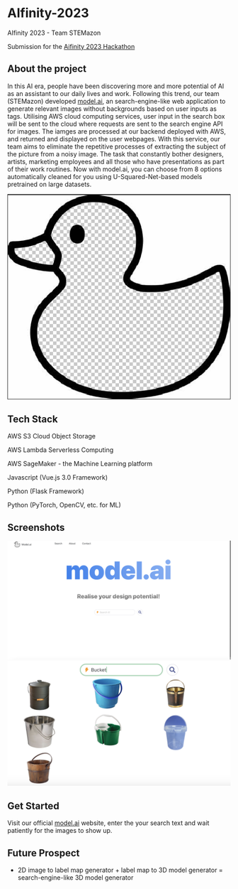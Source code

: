 # AIfinity-2023
AIfinity 2023 - Team STEMazon

Submission for the [Aifinity 2023 Hackathon](https://aifinity-2023.devpost.com)

## About the project

In this AI era, people have been discovering more and more potential of AI as an assistant to our daily lives and work. Following this trend, our team (STEMazon) developed [model.ai](https://devpost.com/software/stemazon-tba), an search-engine-like web application to generate relevant images without backgrounds based on user inputs as tags. Utilising AWS cloud computing services, user input in the search box will be sent to the cloud where requests are sent to the search engine API for images. The iamges are processed at our backend deployed with AWS, and returned and displayed on the user webpages. With this service, our team aims to eliminate the repetitive processes of extracting the subject of the picture from a noisy image. The task that constantly bother designers, artists, marketing employees and all those who have presentations as part of their work routines. Now with model.ai, you can choose from 8 options automatically cleaned for you using U-Squared-Net-based models pretrained on large datasets.

<p align='center'>
<img src='images/ducklogo.png' width=800>
</p>

## Tech Stack

AWS S3 Cloud Object Storage

AWS Lambda Serverless Computing

AWS SageMaker - the Machine Learning platform

Javascript (Vue.js 3.0 Framework)

Python (Flask Framework)

Python (PyTorch, OpenCV, etc. for ML)

## Screenshots

![Home](images/Home.png)
![Bucket](images/Bucket.png) 

## Get Started

Visit our official [model.ai](http://stemazon-s3.s3-website-ap-southeast-1.amazonaws.com) website, enter the your search text and wait patiently for the images to show up.

## Future Prospect

* 2D image to label map generator + label map to 3D model generator = search-engine-like 3D model generator
